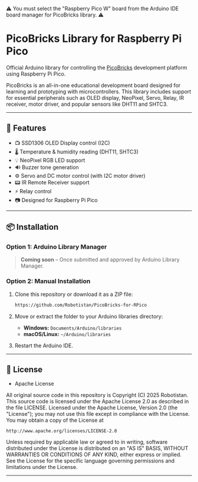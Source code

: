 ⚠️ You must select the "Raspberry Pico W" board from the Arduino IDE board manager for PicoBricks library. ⚠️

# PicoBricks Library for Raspberry Pi Pico

Official Arduino library for controlling the [PicoBricks](https://www.picobricks.com) development platform using Raspberry Pi Pico.

PicoBricks is an all-in-one educational development board designed for learning and prototyping with microcontrollers. This library includes support for essential peripherals such as OLED display, NeoPixel, Servo, Relay, IR receiver, motor driver, and popular sensors like DHT11 and SHTC3.

---

## 🔧 Features

- 📺 SSD1306 OLED Display control (I2C)
- 🌡️ Temperature & humidity reading (DHT11, SHTC3)
- 💡 NeoPixel RGB LED support
- 🔊 Buzzer tone generation
- ⚙️ Servo and DC motor control (with I2C motor driver)
- 📟 IR Remote Receiver support
- ⚡ Relay control
- 📷 Designed for Raspberry Pi Pico

---

## 📦 Installation

### Option 1: Arduino Library Manager

> **Coming soon** – Once submitted and approved by Arduino Library Manager.

### Option 2: Manual Installation

1. Clone this repository or download it as a ZIP file:
   ```bash
   https://github.com/Robotistan/PicoBricks-for-RPico

2. Move or extract the folder to your Arduino libraries directory:
   - **Windows:** `Documents/Arduino/libraries`
   - **macOS/Linux:** `~/Arduino/libraries`

3. Restart the Arduino IDE.

---

## 📄 License

* Apache License

All original source code in this repository is Copyright (C) 2025 Robotistan. This source code is licensed under the Apache License 2.0 as described in the file LICENSE.
Licensed under the Apache License, Version 2.0 (the "License");
you may not use this file except in compliance with the License.
You may obtain a copy of the License at

    http://www.apache.org/licenses/LICENSE-2.0

 Unless required by applicable law or agreed to in writing, software
 distributed under the License is distributed on an "AS IS" BASIS,
 WITHOUT WARRANTIES OR CONDITIONS OF ANY KIND, either express or implied.
 See the License for the specific language governing permissions and
 limitations under the License.

---
